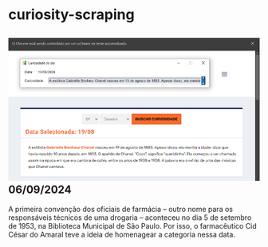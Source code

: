 # curiosity-scraping
![Budget](./execucao.png)
06/09/2024
-
A primeira convenção dos oficiais de farmácia – outro nome para os responsáveis técnicos de uma drogaria – aconteceu no dia 5 de setembro de 1953, na Biblioteca Municipal de São Paulo. Por isso, o farmacêutico Cid César do Amaral teve a ideia de homenagear a categoria nessa data.
